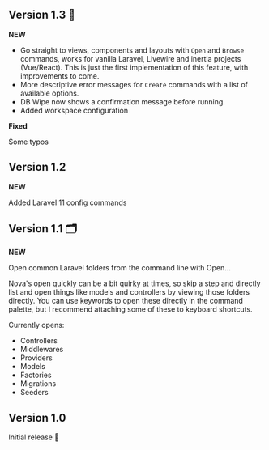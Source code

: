 ## Version 1.3 🎉

**NEW**

- Go straight to views, components and layouts with `Open` and `Browse` commands, works for vanilla Laravel, Livewire and inertia projects (Vue/React). This is just the first implementation of this feature, with improvements to come.
- More descriptive error messages for `Create` commands with a list of available options.
- DB Wipe now shows a confirmation message before running.
- Added workspace configuration

**Fixed**

Some typos

## Version 1.2

**NEW**

Added Laravel 11 config commands

## Version 1.1 🗂️

**NEW**

Open common Laravel folders from the command line with Open...

Nova's open quickly can be a bit quirky at times, so skip a step and directly list and open things like models and controllers by viewing those folders directly.
You can use keywords to open these directly in the command palette, but I recommend attaching some of these to keyboard shortcuts.

Currently opens:

- Controllers
- Middlewares
- Providers
- Models
- Factories
- Migrations
- Seeders

## Version 1.0

Initial release 🎉

